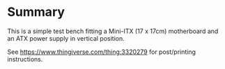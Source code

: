 Summary
=======

This is a simple test bench fitting a Mini-ITX (17 x 17cm) motherboard and an ATX power supply in vertical position.

See https://www.thingiverse.com/thing:3320279 for post/printing instructions.